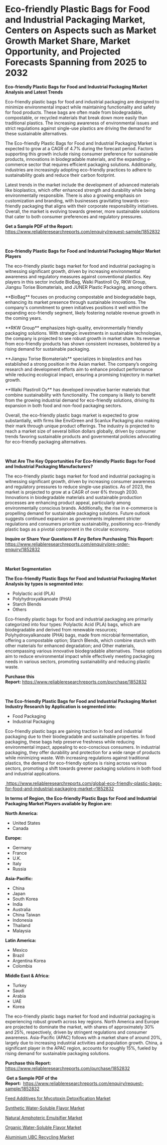 <p><h1>Eco-friendly Plastic Bags for Food and Industrial Packaging Market, Centers on Aspects such as Market Growth Market Share, Market Opportunity, and Projected Forecasts Spanning from 2025 to 2032</h1></p><p><strong>Eco-friendly Plastic Bags for Food and Industrial Packaging Market Analysis and Latest Trends</strong></p>
<p><p>Eco-friendly plastic bags for food and industrial packaging are designed to minimize environmental impact while maintaining functionality and safety for food products. These bags are often made from biodegradable, compostable, or recycled materials that break down more easily than traditional plastics. The increasing awareness of environmental issues and strict regulations against single-use plastics are driving the demand for these sustainable alternatives.</p><p>The Eco-friendly Plastic Bags for Food and Industrial Packaging Market is expected to grow at a CAGR of 4.7% during the forecast period. Factors supporting this growth include rising consumer preference for sustainable products, innovations in biodegradable materials, and the expanding e-commerce sector that requires efficient packaging solutions. Additionally, industries are increasingly adopting eco-friendly practices to adhere to sustainability goals and reduce their carbon footprint.</p><p>Latest trends in the market include the development of advanced materials like bioplastics, which offer enhanced strength and durability while being environmentally responsible. There is also a growing emphasis on customization and branding, with businesses gravitating towards eco-friendly packaging that aligns with their corporate responsibility initiatives. Overall, the market is evolving towards greener, more sustainable solutions that cater to both consumer preferences and regulatory pressures.</p></p>
<p><strong>Get a Sample PDF of the Report:&nbsp;</strong> <a href="https://www.reliableresearchreports.com/enquiry/request-sample/1852832?utm_campaign=33&utm_medium=2&utm_source=Github&utm_content=ia&utm_term=03022025&utm_id=eco-friendly-plastic-bags-for-food-and-industrial-packaging">https://www.reliableresearchreports.com/enquiry/request-sample/1852832</a></p>
<p>&nbsp;</p>
<p><strong>Eco-friendly Plastic Bags for Food and Industrial Packaging Major Market Players</strong></p>
<p><p>The eco-friendly plastic bags market for food and industrial packaging is witnessing significant growth, driven by increasing environmental awareness and regulatory measures against conventional plastics. Key players in this sector include BioBag, Walki Plastiroll Oy, RKW Group, Jiangsu Torise Biomaterials, and JUNER Plastic Packaging, among others.</p><p>**BioBag** focuses on producing compostable and biodegradable bags, enhancing its market presence through sustainable innovations. The company's commitment to green initiatives positions it well within the expanding eco-friendly segment, likely fostering notable revenue growth in the coming years.</p><p>**RKW Group** emphasizes high-quality, environmentally friendly packaging solutions. With strategic investments in sustainable technologies, the company is projected to see robust growth in market share. Its revenue from eco-friendly products has shown consistent increases, bolstered by a rising demand for sustainable packaging.</p><p>**Jiangsu Torise Biomaterials** specializes in bioplastics and has established a strong position in the Asian market. The company’s ongoing research and development efforts aim to enhance product performance while reducing ecological impact, ensuring a promising trajectory in market growth.</p><p>**Walki Plastiroll Oy** has developed innovative barrier materials that combine sustainability with functionality. The company is likely to benefit from the growing industrial demand for eco-friendly solutions, driving its expansion in both food and non-food packaging sectors.</p><p>Overall, the eco-friendly plastic bags market is expected to grow substantially, with firms like EnviGreen and Scanlux Packaging also making their mark through unique product offerings. The industry is projected to reach a market size of several billion dollars globally, driven by consumer trends favoring sustainable products and governmental policies advocating for eco-friendly packaging alternatives.</p></p>
<p>&nbsp;</p>
<p><strong>What Are The Key Opportunities For Eco-friendly Plastic Bags for Food and Industrial Packaging Manufacturers?</strong></p>
<p><p>The eco-friendly plastic bags market for food and industrial packaging is witnessing significant growth, driven by increasing consumer awareness and regulatory pressures to reduce single-use plastics. As of 2023, the market is projected to grow at a CAGR of over 6% through 2030. Innovations in biodegradable materials and sustainable production processes are enhancing product appeal, particularly among environmentally conscious brands. Additionally, the rise in e-commerce is propelling demand for sustainable packaging solutions. Future outlook suggests continued expansion as governments implement stricter regulations and consumers prioritize sustainability, positioning eco-friendly plastic bags as a pivotal component in the circular economy.</p></p>
<p><strong>Inquire or Share Your Questions If Any Before Purchasing This Report:</strong> <a href="https://www.reliableresearchreports.com/enquiry/pre-order-enquiry/1852832?utm_campaign=33&utm_medium=2&utm_source=Github&utm_content=ia&utm_term=03022025&utm_id=eco-friendly-plastic-bags-for-food-and-industrial-packaging">https://www.reliableresearchreports.com/enquiry/pre-order-enquiry/1852832</a></p>
<p>&nbsp;</p>
<p><strong>Market Segmentation</strong></p>
<p><strong>The Eco-friendly Plastic Bags for Food and Industrial Packaging Market Analysis by types is segmented into:</strong></p>
<p><ul><li>Polylactic acid (PLA)</li><li>Polyhydroxyalkanoate (PHA)</li><li>Starch Blends</li><li>Others</li></ul></p>
<p><p>Eco-friendly plastic bags for food and industrial packaging are primarily categorized into four types: Polylactic Acid (PLA) bags, which are biodegradable and derived from renewable resources; Polyhydroxyalkanoate (PHA) bags, made from microbial fermentation, offering a compostable option; Starch Blends, which combine starch with other materials for enhanced degradation; and Other materials, encompassing various innovative biodegradable alternatives. These options aim to reduce environmental impact while effectively meeting packaging needs in various sectors, promoting sustainability and reducing plastic waste.</p></p>
<p><strong>Purchase this Report:&nbsp;</strong><a href="https://www.reliableresearchreports.com/purchase/1852832?utm_campaign=33&utm_medium=2&utm_source=Github&utm_content=ia&utm_term=03022025&utm_id=eco-friendly-plastic-bags-for-food-and-industrial-packaging">https://www.reliableresearchreports.com/purchase/1852832</a></p>
<p>&nbsp;</p>
<p><strong>The Eco-friendly Plastic Bags for Food and Industrial Packaging Market Industry Research by Application is segmented into:</strong></p>
<p><ul><li>Food Packaging</li><li>Industrial Packaging</li></ul></p>
<p><p>Eco-friendly plastic bags are gaining traction in food and industrial packaging due to their biodegradable and sustainable properties. In food packaging, these bags help preserve freshness while reducing environmental impact, appealing to eco-conscious consumers. In industrial packaging, they offer durability and protection for a wide range of products while minimizing waste. With increasing regulations against traditional plastics, the demand for eco-friendly options is rising across various sectors, promoting a shift towards greener packaging solutions in both food and industrial applications.</p></p>
<p><a href="https://www.reliableresearchreports.com/global-eco-friendly-plastic-bags-for-food-and-industrial-packaging-market-r1852832?utm_campaign=33&utm_medium=2&utm_source=Github&utm_content=ia&utm_term=03022025&utm_id=eco-friendly-plastic-bags-for-food-and-industrial-packaging">&nbsp;https://www.reliableresearchreports.com/global-eco-friendly-plastic-bags-for-food-and-industrial-packaging-market-r1852832</a></p>
<p><strong>In terms of Region, the Eco-friendly Plastic Bags for Food and Industrial Packaging Market Players available by Region are:</strong></p>
<p>
    <p> <strong> North America: </strong>
        <ul>
            <li>United States</li>
            <li>Canada</li>
        </ul>
        </p> 
    <p> <strong> Europe: </strong>
        <ul>
            <li>Germany</li>
            <li>France</li>
            <li>U.K.</li>
            <li>Italy</li>
            <li>Russia</li>
        </ul>
        </p> 
    <p> <strong> Asia-Pacific: </strong>
        <ul>
            <li>China</li>
            <li>Japan</li>
            <li>South Korea</li>
            <li>India</li>
            <li>Australia</li>
            <li>China Taiwan</li>
            <li>Indonesia</li>
            <li>Thailand</li>
            <li>Malaysia</li>
        </ul>
        </p> 
    <p> <strong> Latin America: </strong>
        <ul>
            <li>Mexico</li>
            <li>Brazil</li>
            <li>Argentina Korea</li>
            <li>Colombia</li>
        </ul>
        </p> 
    <p> <strong> Middle East & Africa: </strong>
        <ul>
            <li>Turkey</li>
            <li>Saudi</li>
            <li>Arabia</li>
            <li>UAE</li>
            <li>Korea</li>
        </ul>
    </p>
    </p>
<p><p>The eco-friendly plastic bags market for food and industrial packaging is experiencing robust growth across key regions. North America and Europe are projected to dominate the market, with shares of approximately 30% and 25%, respectively, driven by stringent regulations and consumer awareness. Asia-Pacific (APAC) follows with a market share of around 20%, largely due to increasing industrial activities and population growth. China, a significant player in the APAC region, accounts for roughly 15%, fueled by rising demand for sustainable packaging solutions.</p></p>
<p><strong>Purchase this Report: </strong><a href="https://www.reliableresearchreports.com/purchase/1852832?utm_campaign=33&utm_medium=2&utm_source=Github&utm_content=ia&utm_term=03022025&utm_id=eco-friendly-plastic-bags-for-food-and-industrial-packaging">https://www.reliableresearchreports.com/purchase/1852832</a></p>
<p>&nbsp;<strong>Get a Sample PDF of the Report:&nbsp;&nbsp;</strong><a href="https://www.reliableresearchreports.com/enquiry/request-sample/1852832?utm_campaign=33&utm_medium=2&utm_source=Github&utm_content=ia&utm_term=03022025&utm_id=eco-friendly-plastic-bags-for-food-and-industrial-packaging">https://www.reliableresearchreports.com/enquiry/request-sample/1852832</a></p>
<p><strong></strong></p>
<p><p><a href="https://github.com/ritooesiaba/Market-Research-Report-List-1/blob/main/feed-additives-for-mycotoxin-detoxification-market.md?utm_campaign=33&utm_medium=2&utm_source=Github&utm_content=ia&utm_term=03022025&utm_id=eco-friendly-plastic-bags-for-food-and-industrial-packaging">Feed Additives for Mycotoxin Detoxification Market</a></p><p><a href="https://github.com/nkbaroga/Market-Research-Report-List-1/blob/main/synthetic-water-soluble-flavor-market.md?utm_campaign=33&utm_medium=2&utm_source=Github&utm_content=ia&utm_term=03022025&utm_id=eco-friendly-plastic-bags-for-food-and-industrial-packaging">Synthetic Water-Soluble Flavor Market</a></p><p><a href="https://github.com/hedbomkrahe/Market-Research-Report-List-1/blob/main/natural-amphoteric-emulsifier-market.md?utm_campaign=33&utm_medium=2&utm_source=Github&utm_content=ia&utm_term=03022025&utm_id=eco-friendly-plastic-bags-for-food-and-industrial-packaging">Natural Amphoteric Emulsifier Market</a></p><p><a href="https://github.com/elvutedipela/Market-Research-Report-List-1/blob/main/organic-water-soluble-flavor-market.md?utm_campaign=33&utm_medium=2&utm_source=Github&utm_content=ia&utm_term=03022025&utm_id=eco-friendly-plastic-bags-for-food-and-industrial-packaging">Organic Water-Soluble Flavor Market</a></p><p><a href="https://github.com/sponsumelo/Market-Research-Report-List-1/blob/main/aluminium-ubc-recycling-market.md?utm_campaign=33&utm_medium=2&utm_source=Github&utm_content=ia&utm_term=03022025&utm_id=eco-friendly-plastic-bags-for-food-and-industrial-packaging">Aluminium UBC Recycling Market</a></p></p>